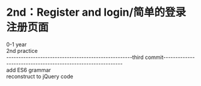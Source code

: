 
# 2nd：Register and login/简单的登录注册页面
0-1 year<br>
2nd practice<br>
----------------------------------------------------third commit-------------------------------------------------------------<br>
add ES6 grammar<br>
reconstruct to jQuery code<br>
